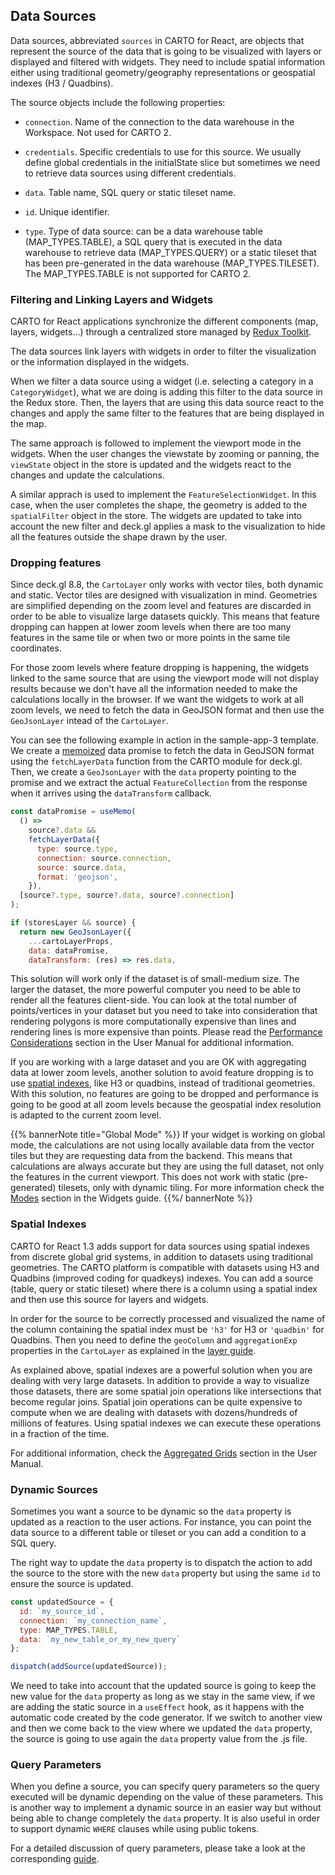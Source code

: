 ## Data Sources

Data sources, abbreviated `sources` in CARTO for React, are objects that represent the source of the data that is going to be visualized with layers or displayed and filtered with widgets. They need to include spatial information either using traditional geometry/geography representations or geospatial indexes (H3 / Quadbins).

The source objects include the following properties:

- `connection`. Name of the connection to the data warehouse in the Workspace. Not used for CARTO 2.
  
- `credentials`. Specific credentials to use for this source. We usually define global credentials in the initialState slice but sometimes we need to retrieve data sources using different credentials.

- `data`. Table name, SQL query or static tileset name. 

- `id`. Unique identifier.

- `type`. Type of data source: can be a data warehouse table (MAP_TYPES.TABLE), a SQL query that is executed in the data warehouse to retrieve data (MAP_TYPES.QUERY) or a static tileset that has been pre-generated in the data warehouse (MAP_TYPES.TILESET). The MAP_TYPES.TABLE is not supported for CARTO 2.

### Filtering and Linking Layers and Widgets

CARTO for React applications synchronize the different components (map, layers, widgets...) through a centralized store managed by [Redux Toolkit](https://redux-toolkit.js.org/).

The data sources link layers with widgets in order to filter the visualization or the information displayed in the widgets.

When we filter a data source using a widget (i.e. selecting a category in a `CategoryWidget`), what we are doing is adding this filter to the data source in the Redux store. Then, the layers that are using this data source react to the changes and apply the same filter to the features that are being displayed in the map.

The same approach is followed to implement the viewport mode in the widgets. When the user changes the viewstate by zooming or panning, the `viewState` object in the store is updated and the widgets react to the changes and update the calculations.

A similar apprach is used to implement the `FeatureSelectionWidget`. In this case, when the user completes the shape, the geometry is added to the `spatialFilter` object in the store. The widgets are updated to take into account the new filter and deck.gl applies a mask to the visualization to hide all the features outside the shape drawn by the user.

### Dropping features

Since deck.gl 8.8, the `CartoLayer` only works with vector tiles, both dynamic and static. Vector tiles are designed with visualization in mind. Geometries are simplified depending on the zoom level and features are discarded in order to be able to visualize large datasets quickly. This means that feature dropping can happen at lower zoom levels when there are too many features in the same tile or when two or more points in the same tile coordinates.

For those zoom levels where feature dropping is happening, the widgets linked to the same source that are using the viewport mode will not display results because we don't have all the information needed to make the calculations locally in the browser. If we want the widgets to work at all zoom levels, we need to fetch the data in GeoJSON format and then use the `GeoJsonLayer` intead of the `CartoLayer`.

You can see the following example in action in the sample-app-3 template. We create a [memoized](https://reactjs.org/docs/hooks-reference.html#usememo) data promise to fetch the data in GeoJSON format using the `fetchLayerData` function from the CARTO module for deck.gl. Then, we create a `GeoJsonLayer` with the `data` property pointing to the promise and we extract the actual `FeatureCollection` from the response when it arrives using the `dataTransform` callback. 

```js
const dataPromise = useMemo(
  () =>
    source?.data &&
    fetchLayerData({
      type: source.type,
      connection: source.connection,
      source: source.data,
      format: 'geojson',
    }),
  [source?.type, source?.data, source?.connection]
);

if (storesLayer && source) {
  return new GeoJsonLayer({
    ...cartoLayerProps,
    data: dataPromise,
    dataTransform: (res) => res.data,
```

This solution will work only if the dataset is of small-medium size. The larger the dataset, the more powerful computer you need to be able to render all the features client-side. You can look at the total number of points/vertices in your dataset but you need to take into consideration that rendering polygons is more computationally expensive than lines and rendering lines is more expensive than points. Please read the [Performance Considerations](/carto-user-manual/maps/performance-considerations/) section in the User Manual for additional information.

If you are working with a large dataset and you are OK with aggregating data at lower zoom levels, another solution to avoid feature dropping is to use [spatial indexes](#spatial-indexes), like H3 or quadbins, instead of traditional geometries. With this solution, no features are going to be dropped and performance is going to be good at all zoom levels because the geospatial index resolution is adapted to the current zoom level.

{{% bannerNote title="Global Mode" %}}
If your widget is working on global mode, the calculations are not using locally available data from the vector tiles but they are requesting data from the backend. This means that calculations are always accurate but they are using the full dataset, not only the features in the current viewport. This does not work with static (pre-generated) tilesets, only with dynamic tiling. For more information check the [Modes](../widgets/#modes-behavior) section in the Widgets guide.
{{%/ bannerNote %}}

### Spatial Indexes

CARTO for React 1.3 adds support for data sources using spatial indexes from discrete global grid systems, in addition to datasets using traditional geometries. The CARTO platform is compatible with datasets using H3 and Quadbins (improved coding for quadkeys) indexes. You can add a source (table, query or static tileset) where there is a column using a spatial index and then use this source for layers and widgets.

In order for the source to be correctly processed and visualized the name of the column containing the spatial index must be `'h3'` for H3 or `'quadbin'` for Quadbins. Then you need to define the `geoColumn` and `aggregationExp` properties in the `CartoLayer` as explained in the [layer guide](../layers#spatial-indexes).

As explained above, spatial indexes are a powerful solution when you are dealing with very large datasets. In addition to provide a way to visualize those datasets, there are some spatial join operations like intersections that become regular joins. Spatial join operations can be quite expensive to compute when we are dealing with datasets with dozens/hundreds of millions of features. Using spatial indexes we can execute these operations in a fraction of the time.

For additional information, check the [Aggregated Grids](/carto-user-manual/maps/add-source/#aggregated-grids) section in the User Manual.

### Dynamic Sources

Sometimes you want a source to be dynamic so the `data` property is updated as a reaction to the user actions. For instance, you can point the data source to a different table or tileset or you can add a condition to a SQL query.

The right way to update the `data` property is to dispatch the action to add the source to the store with the new `data` property but using the same `id` to ensure the source is updated.

```js
const updatedSource = {
  id: `my_source_id`,
  connection: `my_connection_name`,
  type: MAP_TYPES.TABLE,
  data: `my_new_table_or_my_new_query`
};

dispatch(addSource(updatedSource));
```

We need to take into account that the updated source is going to keep the new value for the `data` property as long as we stay in the same view, if we are adding the static source in a `useEffect` hook, as it happens with the automatic code created by the code generator. If we switch to another view and then we come back to the view where we updated the `data` property, the source is going to use again the `data` property value from the .js file.

### Query Parameters

When you define a source, you can specify query parameters so the query executed will be dynamic depending on the value of these parameters. This is another way to implement a dynamic source in an easier way but without being able to change completely the `data` property. It is also useful in order to support dynamic `WHERE` clauses while using public tokens.

For a detailed discussion of query parameters, please take a look at the corresponding [guide](../query-parameters).